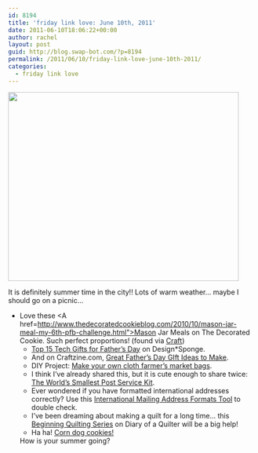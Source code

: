 ```yaml
---
id: 8194
title: 'friday link love: June 10th, 2011'
date: 2011-06-10T18:06:22+00:00
author: rachel
layout: post
guid: http://blog.swap-bot.com/?p=8194
permalink: /2011/06/10/friday-link-love-june-10th-2011/
categories:
  - friday link love
---
```

[<img src="http://blog.swap-bot.com/wp-content/uploads/2011/06/masonjarmeals.jpg" alt="" title="masonjarmeals" width="470" height="385" class="alignnone size-full wp-image-8195" />](http://www.thedecoratedcookieblog.com/2010/10/mason-jar-meal-my-6th-pfb-challenge.html)

It is definitely summer time in the city!! Lots of warm weather&#8230; maybe I should go on a picnic&#8230;

  * Love these <A href=http://www.thedecoratedcookieblog.com/2010/10/mason-jar-meal-my-6th-pfb-challenge.html">Mason Jar Meals</a> on The Decorated Cookie. Such perfect proportions! (found via [Craft](http://blog.craftzine.com/archive/2011/06/_these_mason_jar_meals.html)) 
      * [Top 15 Tech Gifts for Father&#8217;s Day](http://www.designsponge.com/2011/06/top-15-tech-gifts-for-fathers-day.html) on Design*Sponge.
      * And on Craftzine.com, [Great Father&#8217;s Day GIft Ideas to Make](http://blog.craftzine.com/archive/2011/06/great_fathers_day_gift_ideas_a.html).
      * DIY Project: [Make your own cloth farmer&#8217;s market bags](http://www.designsponge.com/2011/06/diy-project-farmers-market-bags.html).
      * I think I&#8217;ve already shared this, but it is cute enough to share twice: [The World&#8217;s Smallest Post Service Kit](http://www.curiosityshoppeonline.com/wosmposekit.html).
      * Ever wondered if you have formatted international addresses correctly? Use this [International Mailing Address Formats Tool](http://www.bitboost.com/ref/international-address-formats.html) to double check.
      * I&#8217;ve been dreaming about making a quilt for a long time&#8230; this [Beginning Quilting Series](http://www.diaryofaquilter.com/p/beginning-quilting-series.html) on Diary of a Quilter will be a big help!
      * Ha ha! [Corn dog cookies!](http://www.munchkinmunchies.com/2011/06/corn-dog-cookies.html)</ul> 
    How is your summer going?